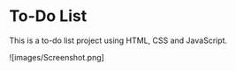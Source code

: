 # To-Do List
 This is a to-do list project using HTML, CSS and JavaScript.
 
![images/Screenshot.png]
